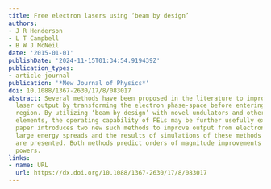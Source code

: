 ```yaml
---
title: Free electron lasers using ‘beam by design’
authors:
- J R Henderson
- L T Campbell
- B W J McNeil
date: '2015-01-01'
publishDate: '2024-11-15T01:34:54.919439Z'
publication_types:
- article-journal
publication: '*New Journal of Physics*'
doi: 10.1088/1367-2630/17/8/083017
abstract: Several methods have been proposed in the literature to improve free electron
  laser output by transforming the electron phase-space before entering the FEL interaction
  region. By utilizing ‘beam by design’ with novel undulators and other beam changing
  elements, the operating capability of FELs may be further usefully extended. This
  paper introduces two new such methods to improve output from electron pulses with
  large energy spreads and the results of simulations of these methods in the 1D limit
  are presented. Both methods predict orders of magnitude improvements to output radiation
  powers.
links:
- name: URL
  url: https://dx.doi.org/10.1088/1367-2630/17/8/083017
---
```

